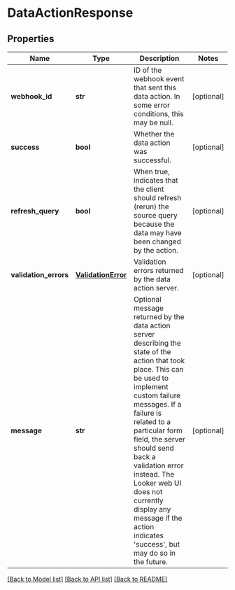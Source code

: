 # DataActionResponse

## Properties
Name | Type | Description | Notes
------------ | ------------- | ------------- | -------------
**webhook_id** | **str** | ID of the webhook event that sent this data action. In some error conditions, this may be null. | [optional] 
**success** | **bool** | Whether the data action was successful. | [optional] 
**refresh_query** | **bool** | When true, indicates that the client should refresh (rerun) the source query because the data may have been changed by the action. | [optional] 
**validation_errors** | [**ValidationError**](ValidationError.md) | Validation errors returned by the data action server. | [optional] 
**message** | **str** | Optional message returned by the data action server describing the state of the action that took place. This can be used to implement custom failure messages. If a failure is related to a particular form field, the server should send back a validation error instead. The Looker web UI does not currently display any message if the action indicates &#39;success&#39;, but may do so in the future. | [optional] 

[[Back to Model list]](../README.md#documentation-for-models) [[Back to API list]](../README.md#documentation-for-api-endpoints) [[Back to README]](../README.md)


